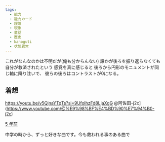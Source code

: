 ```yaml
---
tags:
  - 能力
  - 能力カード
  - 理論
  - 現象
  - 童話
  - 歴史
  - kanoguti
  - 状態異常
---
```



これがなんなのかは不明だが(俺も分からんない)
誰かが後ろを振り返らなくても自分が救済されたという
感覚を真に感じると
後ろから円形のモニュメントが同じ軸に降り注いで、
彼らの後ろはコントラストが0になる。

## 着想
https://youtu.be/v5QjnaYTqTs?si=9UfoIhzFd8LjaXgG
@阿佐田-j2c](https://www.youtube.com/@%E9%98%BF%E4%BD%90%E7%94%B0-j2c)

[5 年前](https://www.youtube.com/watch?v=v5QjnaYTqTs&lc=UgwctgRNlWiF8FrbCYx4AaABAg)

中学の時から、ずっと好きな曲です。今も救われる事のある曲で